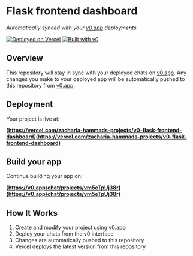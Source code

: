 # Flask frontend dashboard

*Automatically synced with your [v0.app](https://v0.app) deployments*

[![Deployed on Vercel](https://img.shields.io/badge/Deployed%20on-Vercel-black?style=for-the-badge&logo=vercel)](https://vercel.com/zacharia-hammads-projects/v0-flask-frontend-dashboard)
[![Built with v0](https://img.shields.io/badge/Built%20with-v0.app-black?style=for-the-badge)](https://v0.app/chat/projects/vm5eTpUj38r)

## Overview

This repository will stay in sync with your deployed chats on [v0.app](https://v0.app).
Any changes you make to your deployed app will be automatically pushed to this repository from [v0.app](https://v0.app).

## Deployment

Your project is live at:

**[https://vercel.com/zacharia-hammads-projects/v0-flask-frontend-dashboard](https://vercel.com/zacharia-hammads-projects/v0-flask-frontend-dashboard)**

## Build your app

Continue building your app on:

**[https://v0.app/chat/projects/vm5eTpUj38r](https://v0.app/chat/projects/vm5eTpUj38r)**

## How It Works

1. Create and modify your project using [v0.app](https://v0.app)
2. Deploy your chats from the v0 interface
3. Changes are automatically pushed to this repository
4. Vercel deploys the latest version from this repository
